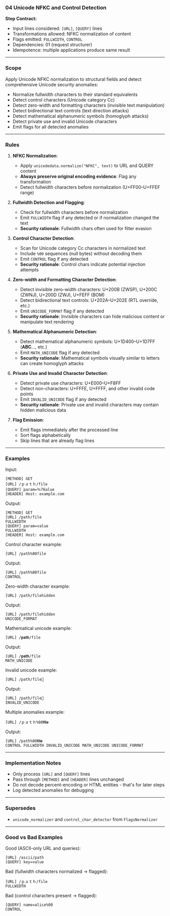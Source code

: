 ### 04 Unicode NFKC and Control Detection

**Step Contract:**

- Input lines considered: `[URL]`, `[QUERY]` lines
- Transformations allowed: NFKC normalization of content
- Flags emitted: `FULLWIDTH`, `CONTROL`
- Dependencies: 01 (request structurer)
- Idempotence: multiple applications produce same result

---

### Scope

Apply Unicode NFKC normalization to structural fields and detect comprehensive Unicode security anomalies:

- Normalize fullwidth characters to their standard equivalents
- Detect control characters (Unicode category Cc)
- Detect zero-width and formatting characters (invisible text manipulation)
- Detect bidirectional text controls (text direction attacks)
- Detect mathematical alphanumeric symbols (homoglyph attacks)
- Detect private use and invalid Unicode characters
- Emit flags for all detected anomalies

---

### Rules

1. **NFKC Normalization**:

   - Apply `unicodedata.normalize("NFKC", text)` to URL and QUERY content
   - **Always preserve original encoding evidence**: Flag any transformation
   - Detect fullwidth characters before normalization (U+FF00–U+FFEF range)

2. **Fullwidth Detection and Flagging**:

   - Check for fullwidth characters before normalization
   - Emit `FULLWIDTH` flag if any detected or if normalization changed the text
   - **Security rationale**: Fullwidth chars often used for filter evasion

3. **Control Character Detection**:

   - Scan for Unicode category Cc characters in normalized text
   - Include `%00` sequences (null bytes) without decoding them
   - Emit `CONTROL` flag if any detected
   - **Security rationale**: Control chars indicate potential injection attempts

4. **Zero-width and Formatting Character Detection**:

   - Detect invisible zero-width characters: U+200B (ZWSP), U+200C (ZWNJ), U+200D (ZWJ), U+FEFF (BOM)
   - Detect bidirectional text controls: U+202A–U+202E (RTL override, etc.)
   - Emit `UNICODE_FORMAT` flag if any detected
   - **Security rationale**: Invisible characters can hide malicious content or manipulate text rendering

5. **Mathematical Alphanumeric Detection**:

   - Detect mathematical alphanumeric symbols: U+1D400–U+1D7FF (𝐀𝐁𝐂..., etc.)
   - Emit `MATH_UNICODE` flag if any detected
   - **Security rationale**: Mathematical symbols visually similar to letters can create homoglyph attacks

6. **Private Use and Invalid Character Detection**:

   - Detect private use characters: U+E000–U+F8FF
   - Detect non-characters: U+FFFE, U+FFFF, and other invalid code points
   - Emit `INVALID_UNICODE` flag if any detected
   - **Security rationale**: Private use and invalid characters may contain hidden malicious data

7. **Flag Emission**:
   - Emit flags immediately after the processed line
   - Sort flags alphabetically
   - Skip lines that are already flag lines

---

### Examples

Input:

```
[METHOD] GET
[URL] /ｐａｔｈ/file
[QUERY] param=％76alue
[HEADER] Host: example.com
```

Output:

```
[METHOD] GET
[URL] /path/file
FULLWIDTH
[QUERY] param=value
FULLWIDTH
[HEADER] Host: example.com
```

Control character example:

```
[URL] /path%00file
```

Output:

```
[URL] /path%00file
CONTROL
```

Zero-width character example:

```
[URL] /path/file‌hidden
```

Output:

```
[URL] /path/file‌hidden
UNICODE_FORMAT
```

Mathematical unicode example:

```
[URL] /𝐩𝐚𝐭𝐡/file
```

Output:

```
[URL] /𝐩𝐚𝐭𝐡/file
MATH_UNICODE
```

Invalid unicode example:

```
[URL] /path/file󾠀
```

Output:

```
[URL] /path/file󾠀
INVALID_UNICODE
```

Multiple anomalies example:

```
[URL] /ｐａｔｈ%00𝐟𝐢𝐥𝐞‌
```

Output:

```
[URL] /path%00𝐟𝐢𝐥𝐞‌
CONTROL FULLWIDTH INVALID_UNICODE MATH_UNICODE UNICODE_FORMAT
```

---

### Implementation Notes

- Only process `[URL]` and `[QUERY]` lines
- Pass through `[METHOD]` and `[HEADER]` lines unchanged
- Do not decode percent-encoding or HTML entities - that's for later steps
- Log detected anomalies for debugging

---

### Supersedes

- `unicode_normalizer` and `control_char_detector` from `FlagsNormalizer`

---

### Good vs Bad Examples

Good (ASCII-only URL and queries):

```
[URL] /ascii/path
[QUERY] key=value
```

Bad (fullwidth characters normalized → flagged):

```
[URL] /ｐａｔｈ/file
FULLWIDTH
```

Bad (control characters present → flagged):

```
[QUERY] name=alice%00
CONTROL
```
